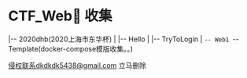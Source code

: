 # CTF_Web🐶 收集
|-- 2020dhb(2020上海市东华杯)
|   |-- Hello
|   |-- TryToLogin
|   `-- Web1
`-- Template(docker-compose模版收集。。)


侵权联系dkdkdk5438@gmail.com 立马删除